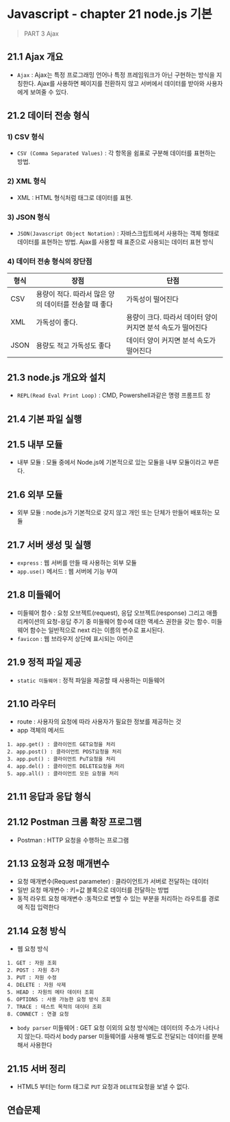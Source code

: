 # Javascript - chapter 21 node.js 기본

> PART 3 Ajax

## 21.1 Ajax 개요

* `Ajax` : Ajax는 특정 프로그래밍 언어나 특정 프레임워크가 아닌 구현하는 방식을 지칭한다. Ajax를 사용하면 페이지를 전환하지 않고 서버에서 데이터를 받아와 사용자에게 보여줄 수 있다.

## 21.2 데이터 전송 형식

### 1) CSV 형식

* `CSV (Comma Separated Values)` : 각 항목을 쉼표로 구분해 데이터를 표현하는 방법. 

### 2) XML 형식

* XML : HTML 형식처럼 태그로 데이터를 표현.

### 3) JSON 형식

* `JSON(Javascript Object Notation)` : 자바스크립트에서 사용하는 객체 형태로 데이터를 표현하는 방법. Ajax를 사용할 때 표준으로 사용되는 데이터 표현 방식

### 4) 데이터 전송 형식의 장단점

| 형식 | 장점                                                  | 단점                                                        |
| ---- | ----------------------------------------------------- | ----------------------------------------------------------- |
| CSV  | 용량이 적다. 따라서 많은 양의 데이터를 전송할 때 좋다 | 가독성이 떨어진다                                           |
| XML  | 가독성이 좋다.                                        | 용량이 크다. 따라서 데이터 양이 커지면 분석 속도가 떨어진다 |
| JSON | 용량도 적고 가독성도 좋다                             | 데이터 양이 커지면 분석 속도가 떨어진다                     |

## 21.3 node.js 개요와 설치

* `REPL(Read Eval Print Loop)` : CMD, Powershell과같은 명령 프롬프트 창

## 21.4 기본 파일 실행



## 21.5 내부 모듈

* 내부 모듈 : 모듈 중에서 Node.js에 기본적으로 있는 모듈을 내부 모듈이라고 부른다.

## 21.6 외부 모듈

* 외부 모듈 : node.js가 기본적으로 갖지 않고 개인 또는 단체가 만들어 배포하는 모듈

## 21.7 서버 생성 및 실행

* `express` : 웹 서버를 만들 때 사용하는 외부 모듈
* `app.use()` 메서드 : 웹 서버에 기능 부여

## 21.8 미들웨어

* 미들웨어 함수 : 요청 오브젝트(request), 응답 오브젝트(response) 그리고 애플리케이션의 요청-응답 주기 중 미들웨어 함수에 대한 액세스 권한을 갖는 함수. 미들웨어 함수는 일반적으로 next 라는 이름의 변수로 표시된다.
* `favicon` : 웹 브라우저 상단에 표시되는 아이콘

## 21.9 정적 파일 제공

* `static 미들웨어` : 정적 파일을 제공할 때 사용하는 미들웨어

## 21.10 라우터

* route : 사용자의 요청에 따라 사용자가 필요한 정보를 제공하는 것
* app 객체의 메서드

```
1. app.get() : 클라이언트 GET요청을 처리
2. app.post() : 클라이언트 POST요청을 처리
3. app.put() : 클라이언트 PuT요청을 처리
4. app.del() : 클라이언트 DELETE요청을 처리
5. app.all() : 클라이언트 모든 요청을 처리
```

## 21.11 응답과 응답 형식



## 21.12 Postman 크롬 확장 프로그램

* Postman : HTTP 요청을 수행하는 프로그램

## 21.13 요청과 요청 매개변수

* 요청 매개변수(Request parameter) : 클라이언트가 서버로 전달하는 데이터
* 일반 요청 매개변수 : 키=값 블록으로 데이터를 전달하는 방법
* 동적 라우트 요청 매개변수 :동적으로 변할 수 있는 부분을 처리하는 라우트를 경로에 직접 입력한다

## 21.14 요청 방식

* 웹 요청 방식

```
1. GET : 자원 조회
2. POST : 자원 추가
3. PUT : 자원 수정
4. DELETE : 자원 삭제
5. HEAD : 자원의 메타 데이터 조회
6. OPTIONS : 사용 가능한 요청 방식 조회
7. TRACE : 테스트 목적의 데이터 조회
8. CONNECT : 연결 요청
```

* `body parser` 미들웨어 : GET 요청 이외의 요청 방식에는 데이터의 주소가 나타나지 않는다. 따라서 body parser 미들웨어를 사용해 별도로 전달되는 데이터를 분해해서 사용한다

## 21.15 서버 정리

* HTML5 부터는 form 태그로 `PUT` 요청과 `DELETE`요청을 보낼 수 없다.

## 연습문제


